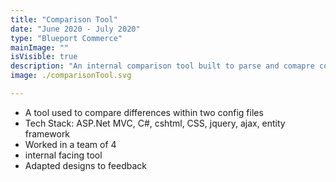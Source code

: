 ```yaml
---
title: "Comparison Tool"
date: "June 2020 - July 2020"
type: "Blueport Commerce"
mainImage: ""
isVisible: true
description: "An internal comparison tool built to parse and comapre config files-- think of it like a customized git diff."
image: ./comparisonTool.svg

---
```


- A tool used to compare differences within two config files
- Tech Stack: ASP.Net MVC, C#, cshtml, CSS, jquery, ajax, entity framework
- Worked in a team of 4
- internal facing tool
- Adapted designs to feedback
